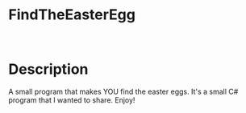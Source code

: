 # FindTheEasterEgg
`
`
`
`
`
`
`
`
`
`
# Description
A small program that makes YOU find the easter eggs. It's a small C# program that I wanted to share. Enjoy!

